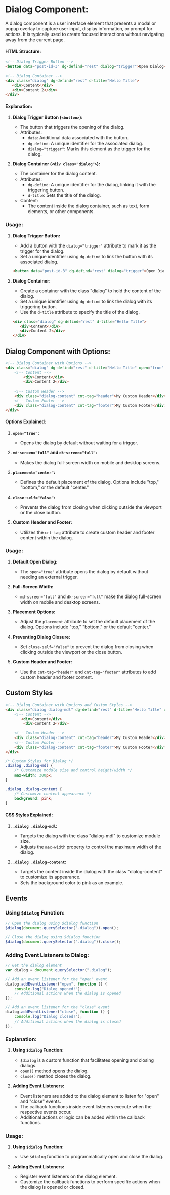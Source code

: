 # Dialog Component:

A dialog component is a user interface element that presents a modal or popup overlay to capture user input, display information, or prompt for actions. It is typically used to create focused interactions without navigating away from the current page.

#### HTML Structure:

```html
<!-- Dialog Trigger Button -->
<button data="post-id-3" dg-defind="rest" dialog="trigger">Open Dialog</button>

<!-- Dialog Container -->
<div class="dialog" dg-defind="rest" d-title="Hello Title">
   <div>Content</div>
   <div>Content 2</div>
</div>
```

#### Explanation:

1. **Dialog Trigger Button (`<button>`):**
   - The button that triggers the opening of the dialog.
   - Attributes:
     - `data`: Additional data associated with the button.
     - `dg-defind`: A unique identifier for the associated dialog.
     - `dialog="trigger"`: Marks this element as the trigger for the dialog.

2. **Dialog Container (`<div class="dialog">`):**
   - The container for the dialog content.
   - Attributes:
     - `dg-defind`: A unique identifier for the dialog, linking it with the triggering button.
     - `d-title`: Sets the title of the dialog.
   - Content:
     - The content inside the dialog container, such as text, form elements, or other components.

### Usage:

1. **Dialog Trigger Button:**
   - Add a button with the `dialog="trigger"` attribute to mark it as the trigger for the dialog.
   - Set a unique identifier using `dg-defind` to link the button with its associated dialog.

    ```html
    <button data="post-id-3" dg-defind="rest" dialog="trigger">Open Dialog</button>
    ```

2. **Dialog Container:**
   - Create a container with the class "dialog" to hold the content of the dialog.
   - Set a unique identifier using `dg-defind` to link the dialog with its triggering button.
   - Use the `d-title` attribute to specify the title of the dialog.

    ```html
    <div class="dialog" dg-defind="rest" d-title="Hello Title">
       <div>Content</div>
       <div>Content 2</div>
    </div>
    ```

## Dialog Component with Options:

```html
<!-- Dialog Container with Options -->
<div class="dialog" dg-defind="rest" d-title="Hello Title" open="true" md-screen="full" dk-screen="full" placement="center" close-self="false">
    <!-- Content -->
        <div>Content</div>
        <div>Content 2</div>
    
    <!-- Custom Header -->
    <div class="dialog-content" cnt-tag="header">My Custom Header</div>
    <!-- Custom Footer -->
    <div class="dialog-content" cnt-tag="footer">My Custom Footer</div>
</div>
```

#### Options Explained:

1. **`open="true"`:**
   - Opens the dialog by default without waiting for a trigger.

2. **`md-screen="full"` and `dk-screen="full"`:**
   - Makes the dialog full-screen width on mobile and desktop screens.

3. **`placement="center"`:**
   - Defines the default placement of the dialog. Options include "top," "bottom," or the default "center."

4. **`close-self="false"`:**
   - Prevents the dialog from closing when clicking outside the viewport or the close button.

5. **Custom Header and Footer:**
   - Utilizes the `cnt-tag` attribute to create custom header and footer content within the dialog.

### Usage:

1. **Default Open Dialog:**
   - The `open="true"` attribute opens the dialog by default without needing an external trigger.

2. **Full-Screen Width:**
   - `md-screen="full"` and `dk-screen="full"` make the dialog full-screen width on mobile and desktop screens.

3. **Placement Options:**
   - Adjust the `placement` attribute to set the default placement of the dialog. Options include "top," "bottom," or the default "center."

4. **Preventing Dialog Closure:**
   - Set `close-self="false"` to prevent the dialog from closing when clicking outside the viewport or the close button.

5. **Custom Header and Footer:**
   - Use the `cnt-tag="header"` and `cnt-tag="footer"` attributes to add custom header and footer content.



## Custom Styles

```html
<!-- Dialog Container with Options and Custom Styles -->
<div class="dialog dialog-mdl" dg-defind="rest" d-title="Hello Title" open="true"  placement="center" close-self="false">
    <!-- Content -->
       <div>Content</div>
        <div>Content 2</div>
    
    <!-- Custom Header -->
    <div class="dialog-content" cnt-tag="header">My Custom Header</div>
    <!-- Custom Footer -->
    <div class="dialog-content" cnt-tag="footer">My Custom Footer</div>
</div>
```

```css
/* Custom Styles for Dialog */
.dialog .dialog-mdl {
    /* Customize module size and control height/width */
    max-width: 300px;
}

.dialog .dialog-content {
    /* Customize content appearance */
    background: pink;
}
```

#### CSS Styles Explained:

1. **`.dialog .dialog-mdl`:**
   - Targets the dialog with the class "dialog-mdl" to customize module size.
   - Adjusts the `max-width` property to control the maximum width of the dialog.

2. **`.dialog .dialog-content`:**
   - Targets the content inside the dialog with the class "dialog-content" to customize its appearance.
   - Sets the background color to pink as an example.


## Events 

### Using `$dialog` Function:

```javascript
// Open the dialog using $dialog function
$dialog(document.querySelector(".dialog")).open();

// Close the dialog using $dialog function
$dialog(document.querySelector(".dialog")).close();
```

### Adding Event Listeners to Dialog:

```javascript
// Get the dialog element
var dialog = document.querySelector(".dialog");

// Add an event listener for the "open" event
dialog.addEventListener("open", function () {
    console.log("Dialog opened!");
    // Additional actions when the dialog is opened
});

// Add an event listener for the "close" event
dialog.addEventListener("close", function () {
    console.log("Dialog closed!");
    // Additional actions when the dialog is closed
});
```

### Explanation:

1. **Using `$dialog` Function:**
   - `$dialog` is a custom function that facilitates opening and closing dialogs.
   - `open()` method opens the dialog.
   - `close()` method closes the dialog.

2. **Adding Event Listeners:**
   - Event listeners are added to the dialog element to listen for "open" and "close" events.
   - The callback functions inside event listeners execute when the respective events occur.
   - Additional actions or logic can be added within the callback functions.

### Usage:

1. **Using `$dialog` Function:**
   - Use `$dialog` function to programmatically open and close the dialog.

2. **Adding Event Listeners:**
   - Register event listeners on the dialog element.
   - Customize the callback functions to perform specific actions when the dialog is opened or closed.
